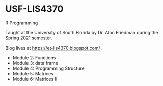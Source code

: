 # USF-LIS4370
R Programming

Taught at the University of South Florida by Dr. Alon Friedman during the 
Spring 2021 semester.

Blog lives at https://et-lis4370.blogspot.com/ .

* Module 2: Functions
* Module 3: data.frame
* Module 4: Programming Structure
* Module 5: Matrices
* Module 6: Matrices II
